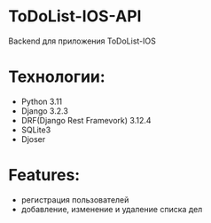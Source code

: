 # ToDoList-IOS-API
Backend для приложения ToDoList-IOS

# Технологии:
* Python 3.11
* Django 3.2.3
* DRF(Django Rest Framevork) 3.12.4
* SQLite3
* Djoser 

# Features:
* регистрация пользователей
* добавление, изменение и удаление списка дел

